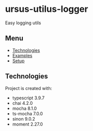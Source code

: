 # ursus-utilus-logger
Easy logging utils

## Menu
* [Technologies](#technologies)
* [Examples](#examples)
* [Setup](#setup)

## Technologies
Project is created with:
* typescript 3.9.7
* chai 4.2.0
* mocha 8.1.0
* ts-mocha 7.0.0
* sinon 9.0.2
* moment 2.27.0